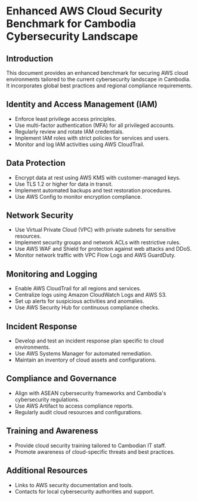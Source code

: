 # Enhanced AWS Cloud Security Benchmark for Cambodia Cybersecurity Landscape

## Introduction
This document provides an enhanced benchmark for securing AWS cloud environments tailored to the current cybersecurity landscape in Cambodia. It incorporates global best practices and regional compliance requirements.

## Identity and Access Management (IAM)
- Enforce least privilege access principles.
- Use multi-factor authentication (MFA) for all privileged accounts.
- Regularly review and rotate IAM credentials.
- Implement IAM roles with strict policies for services and users.
- Monitor and log IAM activities using AWS CloudTrail.

## Data Protection
- Encrypt data at rest using AWS KMS with customer-managed keys.
- Use TLS 1.2 or higher for data in transit.
- Implement automated backups and test restoration procedures.
- Use AWS Config to monitor encryption compliance.

## Network Security
- Use Virtual Private Cloud (VPC) with private subnets for sensitive resources.
- Implement security groups and network ACLs with restrictive rules.
- Use AWS WAF and Shield for protection against web attacks and DDoS.
- Monitor network traffic with VPC Flow Logs and AWS GuardDuty.

## Monitoring and Logging
- Enable AWS CloudTrail for all regions and services.
- Centralize logs using Amazon CloudWatch Logs and AWS S3.
- Set up alerts for suspicious activities and anomalies.
- Use AWS Security Hub for continuous compliance checks.

## Incident Response
- Develop and test an incident response plan specific to cloud environments.
- Use AWS Systems Manager for automated remediation.
- Maintain an inventory of cloud assets and configurations.

## Compliance and Governance
- Align with ASEAN cybersecurity frameworks and Cambodia's cybersecurity regulations.
- Use AWS Artifact to access compliance reports.
- Regularly audit cloud resources and configurations.

## Training and Awareness
- Provide cloud security training tailored to Cambodian IT staff.
- Promote awareness of cloud-specific threats and best practices.

## Additional Resources
- Links to AWS security documentation and tools.
- Contacts for local cybersecurity authorities and support.